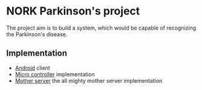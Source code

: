 NORK Parkinson's project 
=================

The project aim is to build a system, which would be capable of recognizing the Parkinson's disease.

## Implementation
  * [Android](android) client 
  * [Micro controller](micro_controller) implementation
  * [Mother server](mother_server) the all mighty mother server implementation